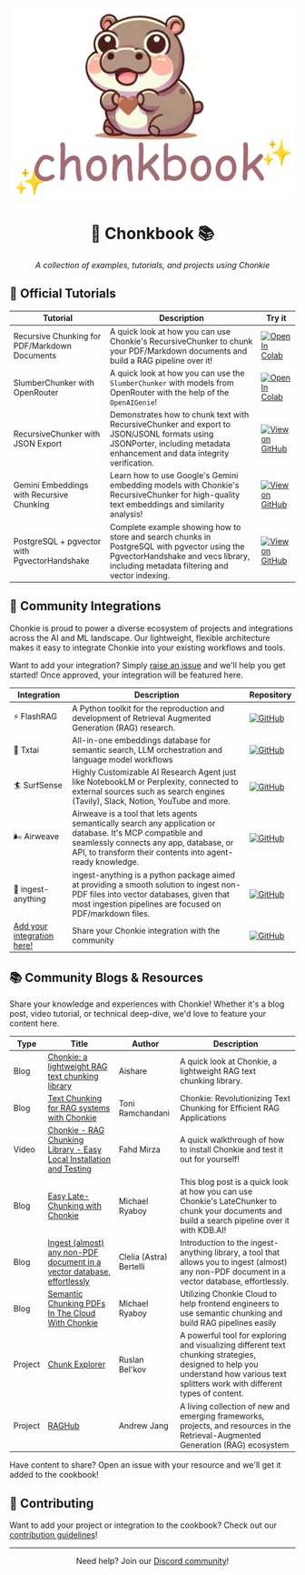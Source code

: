 <div align='center'>

![Chonkie Logo](../assets/chonkbook_logo_transparent_bg.png)
# 🦛 Chonkbook 📚

_A collection of examples, tutorials, and projects using Chonkie_

</div>

## 📖 Official Tutorials

| Tutorial | Description | Try it |
|----------|-------------|-----------------|
| Recursive Chunking for PDF/Markdown Documents | A quick look at how you can use Chonkie's RecursiveChunker to chunk your PDF/Markdown documents and build a RAG pipeline over it! | [![Open In Colab](https://colab.research.google.com/assets/colab-badge.svg)](https://colab.research.google.com/github/chonkie-inc/chonkie/blob/main/cookbook/tutorials/Chonkie_RecursiveChunker_for_PDF_and_Markdown.ipynb) |
| SlumberChunker with OpenRouter | A quick look at how you can use the `SlumberChunker` with models from OpenRouter with the help of the `OpenAIGenie`! | [![Open In Colab](https://colab.research.google.com/assets/colab-badge.svg)](https://colab.research.google.com/github/chonkie-inc/chonkie/blob/main/cookbook/tutorials/Chonkie_SlumberChunker_w_OpenRouter_models.ipynb) |
| RecursiveChunker with JSON Export | Demonstrates how to chunk text with RecursiveChunker and export to JSON/JSONL formats using JSONPorter, including metadata enhancement and data integrity verification. | [![View on GitHub](https://img.shields.io/badge/View_on_GitHub-181717?style=flat&logo=github&logoColor=white)](https://github.com/chonkie-inc/chonkie/blob/main/cookbook/examples/recursive_chunker_json_export.py) |
| Gemini Embeddings with Recursive Chunking | Learn how to use Google's Gemini embedding models with Chonkie's RecursiveChunker for high-quality text embeddings and similarity analysis! | [![View on GitHub](https://img.shields.io/badge/View_on_GitHub-181717?style=flat&logo=github&logoColor=white)](https://github.com/chonkie-inc/chonkie/blob/main/cookbook/examples/gemini_embeddings_with_recursive_chunking.py) |
| PostgreSQL + pgvector with PgvectorHandshake | Complete example showing how to store and search chunks in PostgreSQL with pgvector using the PgvectorHandshake and vecs library, including metadata filtering and vector indexing. | [![View on GitHub](https://img.shields.io/badge/View_on_GitHub-181717?style=flat&logo=github&logoColor=white)](https://github.com/chonkie-inc/chonkie/blob/main/cookbook/examples/pgvector_handshake_with_recursive_chunking.py) |

## 🔌 Community Integrations

Chonkie is proud to power a diverse ecosystem of projects and integrations across the AI and ML landscape. Our lightweight, flexible architecture makes it easy to integrate Chonkie into your existing workflows and tools.

Want to add your integration? Simply [raise an issue](https://github.com/chonkie-inc/chonkie/issues/new) and we'll help you get started! Once approved, your integration will be featured here.

| Integration | Description | Repository |
|-------------|-------------|------------|
| ⚡️ FlashRAG | A Python toolkit for the reproduction and development of Retrieval Augmented Generation (RAG) research. | [![GitHub](https://img.shields.io/badge/GitHub-181717?style=plastic&logo=github&logoColor=white&labelColor=464646)](https://github.com/RUC-NLPIR/FlashRAG) |
| 📄 Txtai | All-in-one embeddings database for semantic search, LLM orchestration and language model workflows | [![GitHub](https://img.shields.io/badge/GitHub-181717?style=plastic&logo=github&logoColor=white&labelColor=464646)](https://github.com/neuml/txtai) |
| 🏄 SurfSense | Highly Customizable AI Research Agent just like NotebookLM or Perplexity, connected to external sources such as search engines (Tavily), Slack, Notion, YouTube and more. | [![GitHub](https://img.shields.io/badge/GitHub-181717?style=plastic&logo=github&logoColor=white&labelColor=464646)](https://github.com/MODSetter/SurfSense) |
| 🌬️ Airweave | Airweave is a tool that lets agents semantically search any application or database. It's MCP compatible and seamlessly connects any app, database, or API, to transform their contents into agent-ready knowledge. | [![GitHub](https://img.shields.io/badge/GitHub-181717?style=plastic&logo=github&logoColor=white&labelColor=464646)](https://github.com/airweave-ai/airweave) |
| 🐊 ingest-anything | ingest-anything is a python package aimed at providing a smooth solution to ingest non-PDF files into vector databases, given that most ingestion pipelines are focused on PDF/markdown files. | [![GitHub](https://img.shields.io/badge/GitHub-181717?style=plastic&logo=github&logoColor=white&labelColor=464646)](https://github.com/AstraBert/ingest-anything) |
| [Add your integration here!](../CONTRIBUTING.md) | Share your Chonkie integration with the community | [![GitHub](https://img.shields.io/badge/GitHub-181717?style=plastic&logo=github&logoColor=white&labelColor=464646)](../CONTRIBUTING.md) |

## 📚 Community Blogs & Resources

Share your knowledge and experiences with Chonkie! Whether it's a blog post, video tutorial, or technical deep-dive, we'd love to feature your content here.

| Type | Title | Author | Description |
|------|--------|--------|-------------|
| Blog | [Chonkie: a lightweight RAG text chunking library](https://www.aisharenet.com/en/chonkie/) | Aishare | A quick look at Chonkie, a lightweight RAG text chunking library. |
| Blog | [Text Chunking for RAG systems with Chonkie](https://generativeai.pub/text-chunking-for-rag-systems-with-chonkie-d609d0eef55c) | Toni Ramchandani | Chonkie: Revolutionizing Text Chunking for Efficient RAG Applications |
| Video | [Chonkie - RAG Chunking Library - Easy Local Installation and Testing](https://www.youtube.com/watch?v=f4f1TkeL5Hk) | Fahd Mirza | A quick walkthrough of how to install Chonkie and test it out for yourself! |
| Blog | [Easy Late-Chunking with Chonkie](https://pub.towardsai.net/easy-late-chunking-with-chonkie-7f05e5916997) | Michael Ryaboy | This blog post is a quick look at how you can use Chonkie's LateChunker to chunk your documents and build a search pipeline over it with KDB.AI! |
| Blog | [Ingest (almost) any non-PDF document in a vector database, effortlessly](https://dev.to/astrabert/ingest-almost-any-non-pdf-document-in-a-vector-database-effortlessly-547c) | Clelia (Astra) Bertelli | Introduction to the ingest-anything library, a tool that allows you to ingest (almost) any non-PDF document in a vector database, effortlessly. |
| Blog | [Semantic Chunking PDFs In The Cloud With Chonkie](https://medium.com/javascript-in-plain-english/semantic-chunking-pdfs-in-the-cloud-with-chonkie-36211ca3d39d) | Michael Ryaboy | Utilizing Chonkie Cloud to help frontend engineers to use semantic chunking and build RAG pipelines easily |
| Project | [Chunk Explorer](https://github.com/dantetemplar/chunk-explorer) | Ruslan Bel'kov | A powerful tool for exploring and visualizing different text chunking strategies, designed to help you understand how various text splitters work with different types of content. |
| Project | [RAGHub](https://github.com/Andrew-Jang/RAGHub) | Andrew Jang | A living collection of new and emerging frameworks, projects, and resources in the Retrieval-Augmented Generation (RAG) ecosystem |

Have content to share? Open an issue with your resource and we'll get it added to the cookbook!

## 📝 Contributing

Want to add your project or integration to the cookbook? Check out our [contribution guidelines](../CONTRIBUTING.md)!

---


<div align='center'>

Need help? Join our [Discord community](https://discord.gg/rYYp6DC4cv)!

</div>
